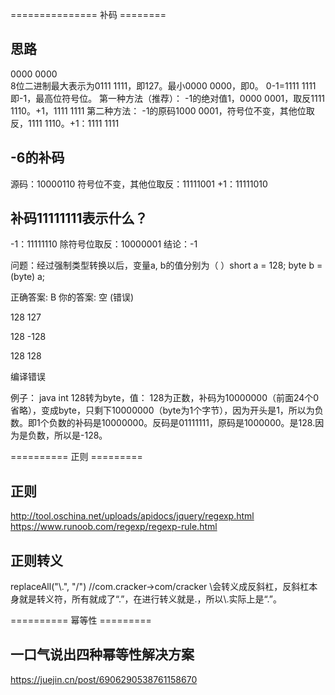 =============== 补码 ========

## 思路
0000 0000 	
8位二进制最大表示为0111 1111，即127。最小0000 0000，即0。
0-1=1111 1111 即-1，最高位符号位。
第一种方法（推荐）：
-1的绝对值1，0000 0001，取反1111 1110。+1，1111 1111
第二种方法：
-1的原码1000 0001，符号位不变，其他位取反，1111 1110。+1：1111 1111

## -6的补码
源码：10000110
符号位不变，其他位取反：11111001
+1：11111010

## 补码11111111表示什么？
-1：11111110
除符号位取反：10000001
结论：-1

问题：经过强制类型转换以后，变量a, b的值分别为（ ）short a = 128; byte b = (byte) a;

正确答案: B   你的答案: 空 (错误)

128  127

128  -128

128  128

编译错误

例子：
java int 128转为byte，值：
128为正数，补码为10000000（前面24个0省略），变成byte，只剩下10000000（byte为1个字节），因为开头是1，所以为负数。即1个负数的补码是10000000。反码是01111111，原码是1000000。是128.因为是负数，所以是-128。



========== 正则 =========

## 正则
http://tool.oschina.net/uploads/apidocs/jquery/regexp.html
https://www.runoob.com/regexp/regexp-rule.html

## 正则转义
replaceAll("\\.", "/")     //com.cracker->com/cracker
\\会转义成反斜杠，反斜杠本身就是转义符，所有就成了“\.”，在进行转义就是.，所以\\.实际上是“.”。

========== 幂等性 =========

## 一口气说出四种幂等性解决方案
https://juejin.cn/post/6906290538761158670

